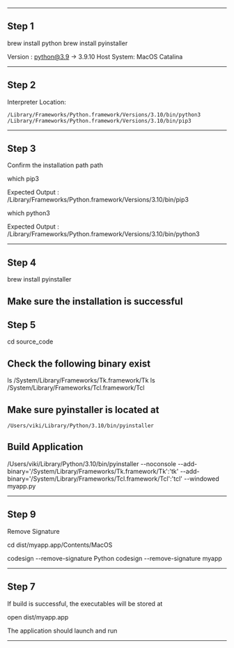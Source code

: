 ------------------------------------------
## Step 1

brew install python
brew install pyinstaller 

Version : python@3.9 -> 3.9.10
Host System: MacOS Catalina

------------------------------------------

## Step 2

Interpreter Location:

    /Library/Frameworks/Python.framework/Versions/3.10/bin/python3
    /Library/Frameworks/Python.framework/Versions/3.10/bin/pip3

--------------------------------------------------

## Step 3

Confirm the installation path path

which pip3

Expected Output : /Library/Frameworks/Python.framework/Versions/3.10/bin/pip3
    
which python3

Expected Output : /Library/Frameworks/Python.framework/Versions/3.10/bin/python3


-----------------------------------------
## Step 4

brew install pyinstaller

Make sure the installation is successful
--------------------------------------------------

## Step 5

cd source_code

## Check the following binary exist

ls /System/Library/Frameworks/Tk.framework/Tk
ls /System/Library/Frameworks/Tcl.framework/Tcl


## Make sure pyinstaller is located at
    
    /Users/viki/Library/Python/3.10/bin/pyinstaller

## Build Application

/Users/viki/Library/Python/3.10/bin/pyinstaller   --noconsole --add-binary='/System/Library/Frameworks/Tk.framework/Tk':'tk' --add-binary='/System/Library/Frameworks/Tcl.framework/Tcl':'tcl' --windowed myapp.py


--------------------------------------------------
## Step 9 

Remove Signature

cd dist/myapp.app/Contents/MacOS

codesign --remove-signature Python
codesign --remove-signature myapp

--------------------------------------------------

## Step 7

If build is successful, the executables will be stored at


open dist/myapp.app


The application should launch and run

--------------------------------------------------

